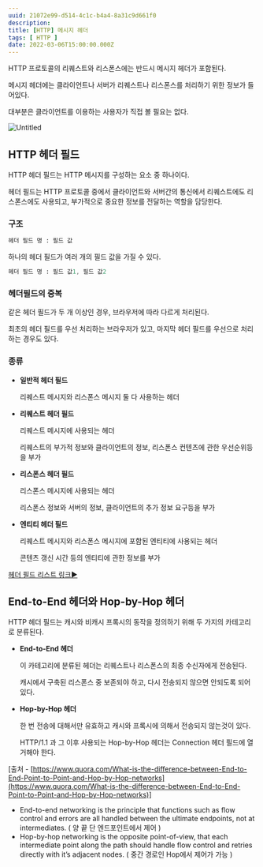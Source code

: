```yaml
---
uuid: 21072e99-d514-4c1c-b4a4-8a31c9d661f0
description: 
title: [HTTP] 메시지 헤더
tags: [ HTTP ]
date: 2022-03-06T15:00:00.000Z
---
```









HTTP 프로토콜의 리퀘스트와 리스폰스에는 반드시 메시지 헤더가 포함된다.

메시지 헤더에는 클라이언트나 서버가 리퀘스트나 리스폰스를 처리하기 위한 정보가 들어있다.

대부분은 클라이언트를 이용하는 사용자가 직접 볼 필요는 없다.

![Untitled](https://vault-r2.dorage.io/21072e99-d514-4c1c-b4a4-8a31c9d661f0/untitled.png)

## HTTP 헤더 필드

HTTP 헤더 필드는 HTTP 메시지를 구성하는 요소 중 하나이다.

헤더 필드는 HTTP 프로토콜 중에서 클라이언트와 서버간의 통신에서 리퀘스트에도 리스폰스에도 사용되고, 부가적으로 중요한 정보를 전달하는 역할을 담당한다.

### 구조

```sass
헤더 필드 명 : 필드 값
```

하나의 헤더 필드가 여러 개의 필드 값을 가질 수 있다.

```sass
헤더 필드 명 : 필드 값1, 필드 값2
```

### 헤더필드의 중복

같은 헤더 필드가 두 개 이상인 경우, 브라우저에 따라 다르게 처리된다.

최초의 헤더 필드를  우선 처리하는 브라우저가 있고, 마지막 헤더 필드를 우선으로 처리하는 경우도 있다.

### 종류

- **일반적 헤더 필드**
    
    리퀘스트 메시지와 리스폰스 메시지 둘 다 사용하는 헤더
    
- **리퀘스트 헤더 필드**
    
    리퀘스트 메시지에 사용되는 헤더
    
    리퀘스트의 부가적 정보와 클라이언트의 정보, 리스폰스 컨텐츠에 관한 우선순위등을 부가
    
- **리스폰스 헤더 필드**
    
    리스폰스 메시지에 사용되는 헤더
    
    리스폰스 정보와 서버의 정보, 클라이언트의 추가 정보 요구등을 부가
    
- **엔티티 헤더 필드**
    
    리퀘스트 메시지와 리스폰스 메시지에 포함된 엔티티에 사용되는 헤더
    
    콘텐츠 갱신 시간 등의 엔티티에 관한 정보를 부가
    

[헤더 필드 리스트 링크▶️](https://en.wikipedia.org/wiki/List_of_HTTP_header_fields)

## End-to-End 헤더와 Hop-by-Hop 헤더

HTTP 헤더 필드는 캐시와 비캐시 프록시의 동작을 정의하기 위해 두 가지의 카테고리로 분류된다.

- **End-to-End 헤더**
    
    이 카테고리에 분류된 헤더는 리퀘스트나 리스폰스의 최종 수신자에게 전송된다.
    
    캐시에서 구축된 리스폰스 중 보존되야 하고, 다시 전송되지 않으면 안되도록 되어있다.
    
- **Hop-by-Hop 헤더**
    
    한 번 전송에 대해서만 유효하고 캐시와 프록시에 의해서 전송되지 않는것이 있다.
    
    HTTP/1.1 과 그 이후 사용되는 Hop-by-Hop 헤더는 Connection 헤더 필드에 열거해야 한다.
    

[출처 - [https://www.quora.com/What-is-the-difference-between-End-to-End-Point-to-Point-and-Hop-by-Hop-networks](https://www.quora.com/What-is-the-difference-between-End-to-End-Point-to-Point-and-Hop-by-Hop-networks)]

- End-to-end networking is the principle that functions such as flow control and errors are all handled between the ultimate endpoints, not at intermediates. ( 양 끝 단 엔드포인트에서 제어 )
- Hop-by-hop networking is the opposite point-of-view, that each intermediate point along the path should handle flow control and retries directly with it’s adjacent nodes. ( 중간 경로인 Hop에서 제어가 가능 )